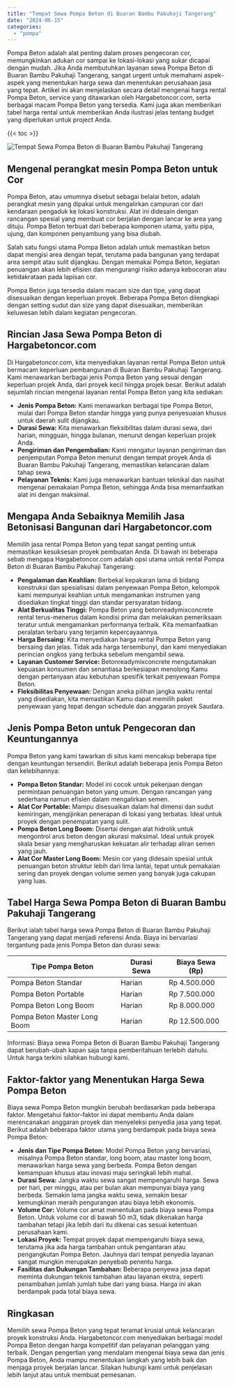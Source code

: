 ```yaml
---
title: "Tempat Sewa Pompa Beton di Buaran Bambu Pakuhaji Tangerang"
date: "2024-06-15"
categories: 
  - "pompa"
---
```




Pompa Beton adalah alat penting dalam proses pengecoran cor, memungkinkan adukan cor sampai ke lokasi-lokasi yang sukar dicapai dengan mudah. Jika Anda membutuhkan layanan sewa Pompa Beton di Buaran Bambu Pakuhaji Tangerang, sangat urgent untuk memahami aspek-aspek yang menentukan harga sewa dan menentukan perusahaan jasa yang tepat. Artikel ini akan menjelaskan secara detail mengenai harga rental Pompa Beton, service yang ditawarkan oleh Hargabetoncor.com, serta berbagai macam Pompa Beton yang tersedia. Kami juga akan memberikan tabel harga rental untuk memberikan Anda ilustrasi jelas tentang budget yang diperlukan untuk project Anda.

{{< toc >}}

![Tempat Sewa Pompa Beton di Buaran Bambu Pakuhaji Tangerang](https://hargareadymixid.github.io/pompa/concrete-pump%20(6).png)

## Mengenal perangkat mesin Pompa Beton untuk Cor

Pompa Beton, atau umumnya disebut sebagai belalai beton, adalah perangkat mesin yang dipakai untuk mengalirkan campuran cor dari kendaraan pengaduk ke lokasi konstruksi. Alat ini didesain dengan rancangan spesial yang membuat cor berjalan dengan lancar ke area yang dituju. Pompa Beton terbuat dari beberapa komponen utama, yaitu pipa, ujung, dan komponen penyambung yang bisa diubah.

Salah satu fungsi utama Pompa Beton adalah untuk memastikan beton dapat mengisi area dengan tepat, terutama pada bangunan yang terdapat area sempit atau sulit dijangkau. Dengan memakai Pompa Beton, kegiatan penuangan akan lebih efisien dan mengurangi risiko adanya kebocoran atau ketidakrataan pada lapisan cor.

Pompa Beton juga tersedia dalam macam size dan tipe, yang dapat disesuaikan dengan keperluan proyek. Beberapa Pompa Beton dilengkapi dengan setting sudut dan size yang dapat disesuaikan, memberikan keluwesan lebih dalam kegiatan pengecoran.

## Rincian Jasa Sewa Pompa Beton di Hargabetoncor.com

Di Hargabetoncor.com, kita menyediakan layanan rental Pompa Beton untuk bermacam keperluan pembangunan di Buaran Bambu Pakuhaji Tangerang. Kami menawarkan berbagai jenis Pompa Beton yang sesuai dengan keperluan projek Anda, dari proyek kecil hingga projek besar. Berikut adalah sejumlah rincian mengenai layanan rental Pompa Beton yang kita sediakan:

- **Jenis Pompa Beton:** Kami menawarkan berbagai tipe Pompa Beton, mulai dari Pompa Beton standar hingga yang punya penyesuaian khusus untuk daerah sulit dijangkau.
- **Durasi Sewa:** Kita menawarkan fleksibilitas dalam durasi sewa, dari harian, mingguan, hingga bulanan, menurut dengan keperluan projek Anda.
- **Pengiriman dan Pengembalian:** Kami mengatur layanan pengiriman dan penjemputan Pompa Beton menurut dengan tempat proyek Anda di Buaran Bambu Pakuhaji Tangerang, memastikan kelancaran dalam tahap sewa.
- **Pelayanan Teknis:** Kami juga menawarkan bantuan teknikal dan nasihat mengenai pemakaian Pompa Beton, sehingga Anda bisa memanfaatkan alat ini dengan maksimal.

## Mengapa Anda Sebaiknya Memilih Jasa Betonisasi Bangunan dari Hargabetoncor.com

Memilih jasa rental Pompa Beton yang tepat sangat penting untuk memastikan kesuksesan proyek pembuatan Anda. Di bawah ini beberapa sebab mengapa Hargabetoncor.com adalah opsi utama untuk rental Pompa Beton di Buaran Bambu Pakuhaji Tangerang:

- **Pengalaman dan Keahlian:** Berbekal kepakaran lama di bidang konstruksi dan spesialisasi dalam penyewaan Pompa Beton, kelompok kami mempunyai keahlian untuk mengamankan instrumen yang disediakan tingkat tinggi dan standar persyaratan bidang.
- **Alat Berkualitas Tinggi:** Pompa Beton yang betonreadymixconcrete rental terus-menerus dalam kondisi prima dan melakukan pemeriksaan teratur untuk mengamankan performanya terbaik. Kita memanfaatkan peralatan terbaru yang terjamin kepercayaannya.
- **Harga Bersaing:** Kita menyediakan harga rental Pompa Beton yang bersaing dan jelas. Tidak ada harga tersembunyi, dan kami menyediakan perincian ongkos yang terbuka sebelum mengambil sewa.
- **Layanan Customer Service:** Betonreadymixconcrete mengutamakan kepuasan konsumen dan senantiasa berkesiapan menolong Kamu dengan pertanyaan atau kebutuhan spesifik terkait penyewaan Pompa Beton.
- **Fleksibilitas Penyewaan:** Dengan aneka pilihan jangka waktu rental yang disediakan, kita memastikan Kamu dapat memilih paket penyewaan yang tepat dengan schedule dan anggaran proyek Saudara.

## Jenis Pompa Beton untuk Pengecoran dan Keuntungannya

Pompa Beton yang kami tawarkan di situs kami mencakup beberapa tipe dengan keuntungan tersendiri. Berikut adalah beberapa jenis Pompa Beton dan kelebihannya:

- **Pompa Beton Standar:** Model ini cocok untuk pekerjaan dengan permintaan penuangan beton yang umum. Dengan rancangan yang sederhana namun efisien dalam mengalirkan semen.
- **Alat Cor Portable:** Mampu disesuaikan dalam hal dimensi dan sudut kemiringan, mengijinkan penerapan di lokasi yang terbatas. Ideal untuk proyek dengan penempatan yang sulit.
- **Pompa Beton Long Boom:** Disertai dengan alat hidrolik untuk mengontrol arus beton dengan akurasi maksimal. Ideal untuk proyek skala besar yang mengharuskan kekuatan alir terhadap aliran semen yang jauh.
- **Alat Cor Master Long Boom:** Mesin cor yang didesain spesial untuk penuangan beton struktur lebih dari lima lantai, tepat untuk pemakaian sering dan proyek dengan volume semen yang banyak juga cakupan yang luas.

## Tabel Harga Sewa Pompa Beton di Buaran Bambu Pakuhaji Tangerang

Berikut ialah tabel harga sewa Pompa Beton di Buaran Bambu Pakuhaji Tangerang yang dapat menjadi referensi Anda. Biaya ini bervariasi tergantung pada jenis Pompa Beton dan durasi sewa:

| Tipe Pompa Beton | Durasi Sewa | Biaya Sewa (Rp) |
| --- | --- | --- |
| Pompa Beton Standar | Harian | Rp 4.500.000 |
| Pompa Beton Portable | Harian | Rp 7.500.000 |
| Pompa Beton Long Boom | Harian | Rp 8.000.000 |
| Pompa Beton Master Long Boom | Harian | Rp 12.500.000 |

Informasi: Biaya sewa Pompa Beton di Buaran Bambu Pakuhaji Tangerang dapat berubah-ubah kapan saja tanpa pemberitahuan terlebih dahulu. Untuk harga terkini silahkan hubungi kami.

## Faktor-faktor yang Menentukan Harga Sewa Pompa Beton

Biaya sewa Pompa Beton mungkin berubah berdasarkan pada beberapa faktor. Mengetahui faktor-faktor ini dapat membantu Anda dalam merencanakan anggaran proyek dan menyeleksi penyedia jasa yang tepat. Berikut adalah beberapa faktor utama yang berdampak pada biaya sewa Pompa Beton:

- **Jenis dan Tipe Pompa Beton:** Model Pompa Beton yang bervariasi, misalnya Pompa Beton standar, long boom, atau master long boom, menawarkan harga sewa yang berbeda. Pompa Beton dengan kemampuan khusus atau inovasi maju seringkali lebih mahal.
- **Durasi Sewa:** Jangka waktu sewa sangat mempengaruhi harga. Sewa per hari, per minggu, atau per bulan akan mempunyai biaya yang berbeda. Semakin lama jangka waktu sewa, semakin besar kemungkinan meraih pengurangan atau biaya lebih ekonomis.
- **Volume Cor:** Volume cor amat menentukan pada biaya sewa Pompa Beton. Untuk volume cor di bawah 50 m3, tidak dikenakan harga tambahan tetapi jika lebih dari itu dikenai cas sesuai ketentuan perusahaan kami.
- **Lokasi Proyek:** Tempat proyek dapat mempengaruhi biaya sewa, terutama jika ada harga tambahan untuk pengantaran atau pengangkutan Pompa Beton. Jauhnya dari tempat penyedia layanan sangat mungkin merupakan penyebab penentu harga.
- **Fasilitas dan Dukungan Tambahan:** Beberapa penyewa jasa dapat meminta dukungan teknis tambahan atau layanan ekstra, seperti penambahan jumlah jumlah tube dari yang biasa. Harga ini akan berdampak pada total biaya sewa.

## Ringkasan

Memilih sewa Pompa Beton yang tepat teramat krusial untuk kelancaran proyek konstruksi Anda. Hargabetoncor.com menyediakan berbagai model Pompa Beton dengan harga kompetitif dan pelayanan pelanggan yang terbaik. Dengan pengertian yang mendalam mengenai biaya sewa dan jenis Pompa Beton, Anda mampu menentukan langkah yang lebih baik dan menjaga proyek berjalan lancar. Silakan hubungi kami untuk penjelasan lebih lanjut atau untuk membuat pemesanan.
